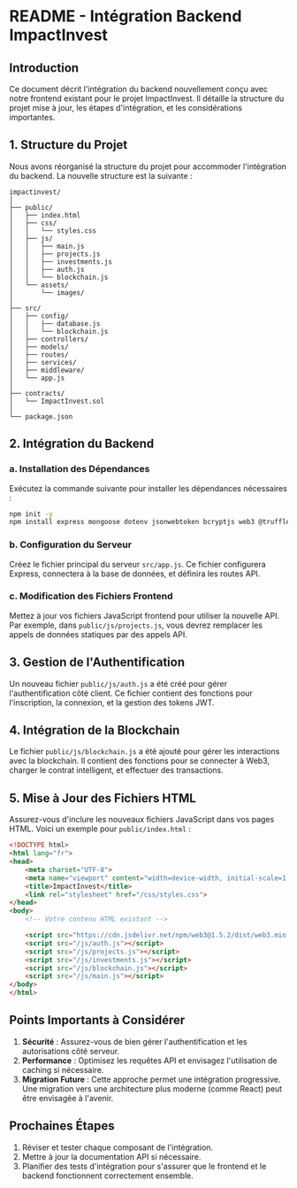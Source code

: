 # README - Intégration Backend ImpactInvest

## Introduction

Ce document décrit l'intégration du backend nouvellement conçu avec notre frontend existant pour le projet ImpactInvest. Il détaille la structure du projet mise à jour, les étapes d'intégration, et les considérations importantes.

## 1. Structure du Projet

Nous avons réorganisé la structure du projet pour accommoder l'intégration du backend. La nouvelle structure est la suivante :

```
impactinvest/
│
├── public/
│   ├── index.html
│   ├── css/
│   │   └── styles.css
│   ├── js/
│   │   ├── main.js
│   │   ├── projects.js
│   │   ├── investments.js
│   │   ├── auth.js
│   │   └── blockchain.js
│   └── assets/
│       └── images/
│
├── src/
│   ├── config/
│   │   ├── database.js
│   │   └── blockchain.js
│   ├── controllers/
│   ├── models/
│   ├── routes/
│   ├── services/
│   ├── middleware/
│   └── app.js
│
├── contracts/
│   └── ImpactInvest.sol
│
└── package.json
```

## 2. Intégration du Backend

### a. Installation des Dépendances

Exécutez la commande suivante pour installer les dépendances nécessaires :

```bash
npm init -y
npm install express mongoose dotenv jsonwebtoken bcryptjs web3 @truffle/contract
```

### b. Configuration du Serveur

Créez le fichier principal du serveur `src/app.js`. Ce fichier configurera Express, connectera à la base de données, et définira les routes API.

### c. Modification des Fichiers Frontend

Mettez à jour vos fichiers JavaScript frontend pour utiliser la nouvelle API. Par exemple, dans `public/js/projects.js`, vous devrez remplacer les appels de données statiques par des appels API.

## 3. Gestion de l'Authentification

Un nouveau fichier `public/js/auth.js` a été créé pour gérer l'authentification côté client. Ce fichier contient des fonctions pour l'inscription, la connexion, et la gestion des tokens JWT.

## 4. Intégration de la Blockchain

Le fichier `public/js/blockchain.js` a été ajouté pour gérer les interactions avec la blockchain. Il contient des fonctions pour se connecter à Web3, charger le contrat intelligent, et effectuer des transactions.

## 5. Mise à Jour des Fichiers HTML

Assurez-vous d'inclure les nouveaux fichiers JavaScript dans vos pages HTML. Voici un exemple pour `public/index.html` :

```html
<!DOCTYPE html>
<html lang="fr">
<head>
    <meta charset="UTF-8">
    <meta name="viewport" content="width=device-width, initial-scale=1.0">
    <title>ImpactInvest</title>
    <link rel="stylesheet" href="/css/styles.css">
</head>
<body>
    <!-- Votre contenu HTML existant -->

    <script src="https://cdn.jsdelivr.net/npm/web3@1.5.2/dist/web3.min.js"></script>
    <script src="/js/auth.js"></script>
    <script src="/js/projects.js"></script>
    <script src="/js/investments.js"></script>
    <script src="/js/blockchain.js"></script>
    <script src="/js/main.js"></script>
</body>
</html>
```

## Points Importants à Considérer

1. **Sécurité** : Assurez-vous de bien gérer l'authentification et les autorisations côté serveur.
2. **Performance** : Optimisez les requêtes API et envisagez l'utilisation de caching si nécessaire.
3. **Migration Future** : Cette approche permet une intégration progressive. Une migration vers une architecture plus moderne (comme React) peut être envisagée à l'avenir.

## Prochaines Étapes

1. Réviser et tester chaque composant de l'intégration.
2. Mettre à jour la documentation API si nécessaire.
3. Planifier des tests d'intégration pour s'assurer que le frontend et le backend fonctionnent correctement ensemble.
